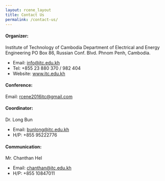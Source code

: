 ```yaml
---
layout: rcene_layout
title: Contact Us
permalink: /contact-us/
---
```


#### Organizer:

Institute of Technology of Cambodia
Department of Electrical and Energy Engineering
PO Box 86, Russian Conf. Blvd. Phnom Penh, Cambodia.

- Email: info@itc.edu.kh
- Tel: +855 23 880 370 / 982 404
- Website: www.itc.edu.kh

#### Conference:
Email: rcene2016itc@gmail.com

#### Coordinator:
Dr. Long Bun

- Email: bunlong@itc.edu.kh
- H/P: +855 95222776

#### Communication:
Mr. Chanthan Hel

- Email: chanthan@itc.edu.kh
- H/P: +855 10847011
